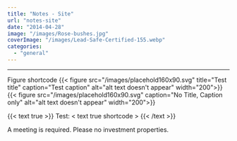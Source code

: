 ```yaml
---
title: "Notes - Site"
url: "notes-site"
date: "2014-04-28"
image: "/images/Rose-bushes.jpg"
coverImage: "/images/Lead-Safe-Certified-155.webp"
categories:
  - "general"
---
```

___
Figure shortcode
{{< figure src="/images/placehold160x90.svg" title="Test title" caption="Test caption" alt="alt text doesn't appear" width="200">}}
{{< figure src="/images/placehold160x90.svg" caption="No Title, Caption only" alt="alt text doesn't appear" width="200">}}

{{< text true >}}
Test: < text true shortcode >
{{< /text >}}

A meeting is required. Please no investment properties.
